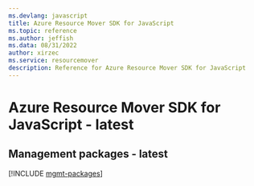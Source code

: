 ```yaml
---
ms.devlang: javascript
title: Azure Resource Mover SDK for JavaScript
ms.topic: reference
ms.author: jeffish
ms.data: 08/31/2022
author: xirzec
ms.service: resourcemover
description: Reference for Azure Resource Mover SDK for JavaScript
---
```

# Azure Resource Mover SDK for JavaScript - latest

## Management packages - latest
[!INCLUDE [mgmt-packages](resource-mover-mgmt-index.md)]